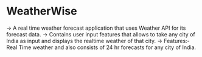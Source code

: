 # WeatherWise

-> A real time weather forecast application that uses Weather API for its forecast data.
-> Contains user input features that allows to take any city of India as input and displays the realtime weather of that city.
-> Features:- Real Time weather and also consists of 24 hr forecasts for any city of India.
